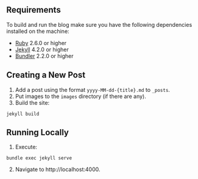 ## Requirements

To build and run the blog make sure you have the following dependencies installed on the machine:

- [Ruby](https://www.ruby-lang.org/en/) 2.6.0 or higher
- [Jekyll](https://jekyllrb.com/) 4.2.0 or higher
- [Bundler](https://bundler.io/) 2.2.0 or higher

## Creating a New Post

1. Add a post using the format `yyyy-MM-dd-{title}.md` to `_posts`.
2. Put images to the `images` directory (if there are any).
3. Build the site:

```
jekyll build
```

## Running Locally

1. Execute:

```
bundle exec jekyll serve
```

2. Navigate to http://localhost:4000.
